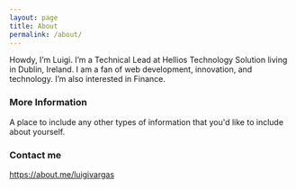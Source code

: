 ```yaml
---
layout: page
title: About
permalink: /about/
---
```


Howdy, I’m Luigi. I’m a Technical Lead at Hellios Technology Solution living in Dublin, Ireland. 
I am a fan of web development, innovation, and technology. I’m also interested in Finance. 

### More Information

A place to include any other types of information that you'd like to include about yourself.

### Contact me

https://about.me/luigivargas
